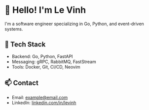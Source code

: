 # 👋 Hello! I'm Le Vinh

I'm a software engineer specializing in Go, Python, and event-driven systems.

## 🔧 Tech Stack
- Backend: Go, Python, FastAPI
- Messaging: gRPC, RabbitMQ, FastStream
- Tools: Docker, Git, CI/CD, Neovim

## 📫 Contact
- Email: example@email.com
- LinkedIn: [linkedin.com/in/levinh](https://linkedin.com/in/levinh)
